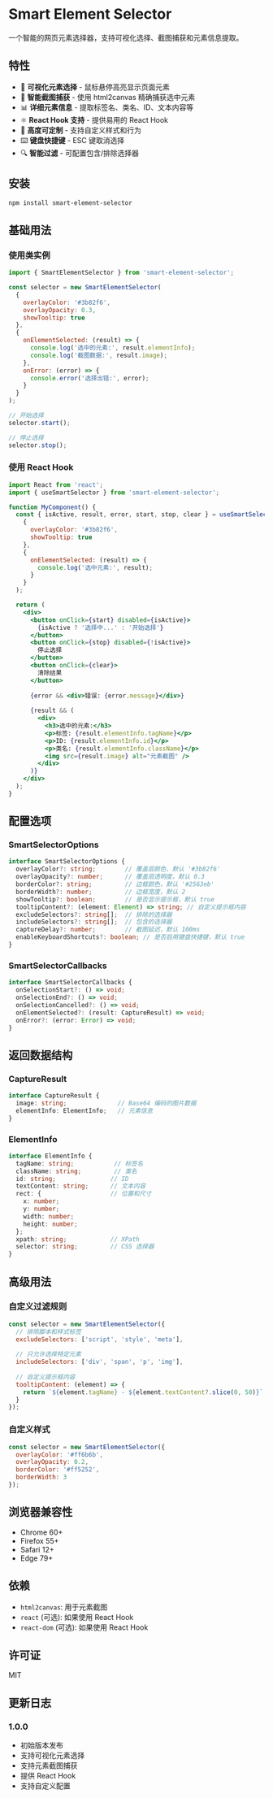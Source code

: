 # Smart Element Selector

一个智能的网页元素选择器，支持可视化选择、截图捕获和元素信息提取。

## 特性

- 🎯 **可视化元素选择** - 鼠标悬停高亮显示页面元素
- 📸 **智能截图捕获** - 使用 html2canvas 精确捕获选中元素
- 📊 **详细元素信息** - 提取标签名、类名、ID、文本内容等
- ⚛️ **React Hook 支持** - 提供易用的 React Hook
- 🎨 **高度可定制** - 支持自定义样式和行为
- ⌨️ **键盘快捷键** - ESC 键取消选择
- 🔍 **智能过滤** - 可配置包含/排除选择器

## 安装

```bash
npm install smart-element-selector
```

## 基础用法

### 使用类实例

```javascript
import { SmartElementSelector } from 'smart-element-selector';

const selector = new SmartElementSelector(
  {
    overlayColor: '#3b82f6',
    overlayOpacity: 0.3,
    showTooltip: true
  },
  {
    onElementSelected: (result) => {
      console.log('选中的元素:', result.elementInfo);
      console.log('截图数据:', result.image);
    },
    onError: (error) => {
      console.error('选择出错:', error);
    }
  }
);

// 开始选择
selector.start();

// 停止选择
selector.stop();
```

### 使用 React Hook

```jsx
import React from 'react';
import { useSmartSelector } from 'smart-element-selector';

function MyComponent() {
  const { isActive, result, error, start, stop, clear } = useSmartSelector(
    {
      overlayColor: '#3b82f6',
      showTooltip: true
    },
    {
      onElementSelected: (result) => {
        console.log('选中元素:', result);
      }
    }
  );

  return (
    <div>
      <button onClick={start} disabled={isActive}>
        {isActive ? '选择中...' : '开始选择'}
      </button>
      <button onClick={stop} disabled={!isActive}>
        停止选择
      </button>
      <button onClick={clear}>
        清除结果
      </button>
      
      {error && <div>错误: {error.message}</div>}
      
      {result && (
        <div>
          <h3>选中的元素:</h3>
          <p>标签: {result.elementInfo.tagName}</p>
          <p>ID: {result.elementInfo.id}</p>
          <p>类名: {result.elementInfo.className}</p>
          <img src={result.image} alt="元素截图" />
        </div>
      )}
    </div>
  );
}
```

## 配置选项

### SmartSelectorOptions

```typescript
interface SmartSelectorOptions {
  overlayColor?: string;        // 覆盖层颜色，默认 '#3b82f6'
  overlayOpacity?: number;      // 覆盖层透明度，默认 0.3
  borderColor?: string;         // 边框颜色，默认 '#2563eb'
  borderWidth?: number;         // 边框宽度，默认 2
  showTooltip?: boolean;        // 是否显示提示框，默认 true
  tooltipContent?: (element: Element) => string; // 自定义提示框内容
  excludeSelectors?: string[];  // 排除的选择器
  includeSelectors?: string[];  // 包含的选择器
  captureDelay?: number;        // 截图延迟，默认 100ms
  enableKeyboardShortcuts?: boolean; // 是否启用键盘快捷键，默认 true
}
```

### SmartSelectorCallbacks

```typescript
interface SmartSelectorCallbacks {
  onSelectionStart?: () => void;
  onSelectionEnd?: () => void;
  onSelectionCancelled?: () => void;
  onElementSelected?: (result: CaptureResult) => void;
  onError?: (error: Error) => void;
}
```

## 返回数据结构

### CaptureResult

```typescript
interface CaptureResult {
  image: string;              // Base64 编码的图片数据
  elementInfo: ElementInfo;   // 元素信息
}
```

### ElementInfo

```typescript
interface ElementInfo {
  tagName: string;           // 标签名
  className: string;         // 类名
  id: string;               // ID
  textContent: string;      // 文本内容
  rect: {                   // 位置和尺寸
    x: number;
    y: number;
    width: number;
    height: number;
  };
  xpath: string;            // XPath
  selector: string;         // CSS 选择器
}
```

## 高级用法

### 自定义过滤规则

```javascript
const selector = new SmartElementSelector({
  // 排除脚本和样式标签
  excludeSelectors: ['script', 'style', 'meta'],
  
  // 只允许选择特定元素
  includeSelectors: ['div', 'span', 'p', 'img'],
  
  // 自定义提示框内容
  tooltipContent: (element) => {
    return `${element.tagName} - ${element.textContent?.slice(0, 50)}`;
  }
});
```

### 自定义样式

```javascript
const selector = new SmartElementSelector({
  overlayColor: '#ff6b6b',
  overlayOpacity: 0.2,
  borderColor: '#ff5252',
  borderWidth: 3
});
```

## 浏览器兼容性

- Chrome 60+
- Firefox 55+
- Safari 12+
- Edge 79+

## 依赖

- `html2canvas`: 用于元素截图
- `react` (可选): 如果使用 React Hook
- `react-dom` (可选): 如果使用 React Hook

## 许可证

MIT

## 更新日志

### 1.0.0
- 初始版本发布
- 支持可视化元素选择
- 支持元素截图捕获
- 提供 React Hook
- 支持自定义配置